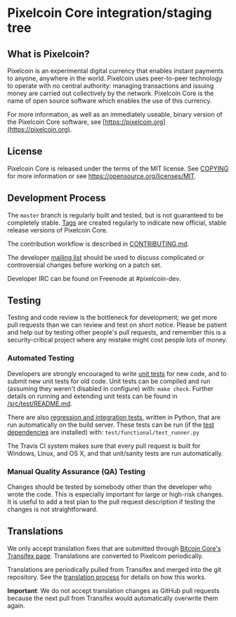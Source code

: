 Pixelcoin Core integration/staging tree
=====================================

What is Pixelcoin?
----------------

Pixelcoin is an experimental digital currency that enables instant payments to
anyone, anywhere in the world. Pixelcoin uses peer-to-peer technology to operate
with no central authority: managing transactions and issuing money are carried
out collectively by the network. Pixelcoin Core is the name of open source
software which enables the use of this currency.

For more information, as well as an immediately useable, binary version of
the Pixelcoin Core software, see [https://pixelcoin.org](https://pixelcoin.org).

License
-------

Pixelcoin Core is released under the terms of the MIT license. See [COPYING](COPYING) for more
information or see https://opensource.org/licenses/MIT.

Development Process
-------------------

The `master` branch is regularly built and tested, but is not guaranteed to be
completely stable. [Tags](https://github.com/Pixelcomet/pixelcoin.git/tags) are created
regularly to indicate new official, stable release versions of Pixelcoin Core.

The contribution workflow is described in [CONTRIBUTING.md](CONTRIBUTING.md).

The developer [mailing list](https://groups.google.com/forum/#!forum/pixelcoin-dev)
should be used to discuss complicated or controversial changes before working
on a patch set.

Developer IRC can be found on Freenode at #pixelcoin-dev.

Testing
-------

Testing and code review is the bottleneck for development; we get more pull
requests than we can review and test on short notice. Please be patient and help out by testing
other people's pull requests, and remember this is a security-critical project where any mistake might cost people
lots of money.

### Automated Testing

Developers are strongly encouraged to write [unit tests](src/test/README.md) for new code, and to
submit new unit tests for old code. Unit tests can be compiled and run
(assuming they weren't disabled in configure) with: `make check`. Further details on running
and extending unit tests can be found in [/src/test/README.md](/src/test/README.md).

There are also [regression and integration tests](/test), written
in Python, that are run automatically on the build server.
These tests can be run (if the [test dependencies](/test) are installed) with: `test/functional/test_runner.py`

The Travis CI system makes sure that every pull request is built for Windows, Linux, and OS X, and that unit/sanity tests are run automatically.

### Manual Quality Assurance (QA) Testing

Changes should be tested by somebody other than the developer who wrote the
code. This is especially important for large or high-risk changes. It is useful
to add a test plan to the pull request description if testing the changes is
not straightforward.

Translations
------------

We only accept translation fixes that are submitted through [Bitcoin Core's Transifex page](https://www.transifex.com/projects/p/bitcoin/).
Translations are converted to Pixelcoin periodically.

Translations are periodically pulled from Transifex and merged into the git repository. See the
[translation process](doc/translation_process.md) for details on how this works.

**Important**: We do not accept translation changes as GitHub pull requests because the next
pull from Transifex would automatically overwrite them again.
